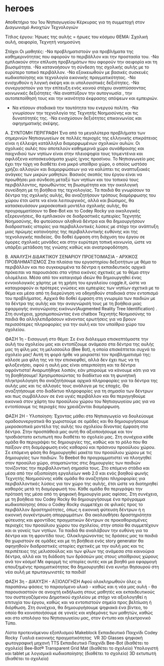 # heroes
Αποθετήριο του 1ου Νηπιαγωγείου Κέρκυρας για τη συμμετοχή στον Διαγωνισμό Ανοιχτών Τεχνολογιών

Τίτλος έργου: Ήρωες της αυλής = ήρωες του κόσμου
ΘΕΜΑ: Σχολική αυλή, αειφορία, Τεχνητή νοημοσύνη

Στόχοι
Οι μαθητές: 
-Να προβληματιστούν για προβλήματα της καθημερινότητας που αφορούν το περιβάλλον και την προστασία του. 
-Να εμπλακούν στην επίλυση προβλημάτων που αφορούν την αειφορία και τη βιωσιμότητα.
-Να κατανοήσουν τη σύνδεση της σχολικής αυλής με το ευρύτερο τοπικό περιβάλλον. 
-Να εξοικειωθούν με βασικές συσκευές κωδικοποίησης και τεχνολογία εικονικής πραγματικότητας.
-Να ενισχυθούν η λογική σκέψη και οι υπολογιστικές δεξιότητες.
-Να συνεργαστούν για την επίτευξη ενός κοινού στόχου αναπτύσσοντας κοινωνικές δεξιότητες
-Να αναπτύξουν την αυτογνωσία , την αυτοπεποίθησή τους και την ικανότητα έκφρασης απόψεων και εμπειριών.
- Να κτίσουν σταδιακά την ταυτότητα του ενεργού πολίτη.
-Να γνωρίσουν την τεχνολογία της Τεχνητής Νοημοσύνης και τις δυνατότητές της. 
-Να ενισχύσουν δεξιότητες επικοινωνίας και αφηγηματικής σκέψης. 

Α. ΣΥΝΤΟΜΗ ΠΕΡΙΓΡΑΦΗ
Ένα από τα μεγαλύτερα προβλήματα των σημερινών Νηπιαγωγείων σε πολλές περιοχές της ελληνικής επικράτειας είναι η έλλειψη κατάλληλα διαμορφωμένων σχολικών αυλών. Οι σχολικές αυλές που αποτελούν καθημερινά χώρο συνάθροισης και παιχνιδιού των νηπίων είναι στην πλειοψηφία τους τσιμεντένια και αφιλόξενα κατασκευάσματα χωρίς ίχνος πρασίνου. Το Νηπιαγωγείο μας έχει την τύχη να διαθέτει ένα μικρό υπαίθριο χώρο, ο οποίος ωστόσο χρήζει αλλαγών και διαμορφώσεων για να καλύπτει τις αναπτυξιακές ανάγκες των μικρών μαθητών. Βασικός σκοπός του έργου είναι να προωθήσει μια σύνδεση μεταξύ των νηπίων και του τοπικού τους περιβάλλοντος, προωθώντας τη βιωσιμότητα και την οικολογική συνείδηση με τη βοήθεια της τεχνολογίας. Τα παιδιά θα γνωρίσουν τα δέντρα της σχολικής αυλής, θα αναζητήσουν τρόπους διαμόρφωσης του χώρου έτσι ώστε να είναι λειτουργικός, αλλά και βιώσιμος, θα κατασκευάσουν μικροσκοπικά μοντέλα σχολικής αυλής, θα προγραμματίσουν το Bee-Bot και το Codey Rocky για οικολογικές εξερευνήσεις, θα εμπλακούν σε διαδραστικές εμπειρίες Τεχνητής Νοημοσύνης, θα φυτεύσουν αληθινά δέντρα και θα δημιουργήσουν διαδραστικές ιστορίες για περιβαλλοντικές λύσεις με στόχο την ανάπτυξη μιας πρώιμης κατανόησης της περιβαλλοντικής ευθύνης και της τεχνολογικής παιδείας. Θα δοθεί έμφαση στη διάχυση του έργου σε όμορες σχολικές μονάδες και στην ευρύτερη τοπική κοινωνία, ώστε να υπάρξει μετάδοση της γνώσης καθώς και ανατροφοδότηση.

Β. ΑΝΑΛΥΣΗ ΔΙΔΑΚΤΙΚΟΥ ΣΕΝΑΡΙΟΥ ΠΡΟΕΤΟΙΜΑΣΙΑ - ΑΡΧΙΚΟΣ ΠΡΟΒΛΗΜΑΤΙΣΜΟΣ 
Στα πλαίσια του εργαστηρίου δεξιοτήτων με θέμα το περιβάλλον και πιο συγκεκριμένα τα δέντρα η εκπαιδευτικός αρχικά πρόκειται να παρουσιάσει στα νήπια εικόνες σχετικές με το θέμα στην ολομέλεια. Μέσα από τον καταιγισμό ιδεών θα δημιουργηθεί ένας εννοιολογικός χάρτης με τη χρήση του εργαλείου coggle.it, ώστε να καταγραφούν οι πρότερες γνώσεις και εμπειρίες των νηπίων σχετικά με το θέμα και μέσα από τη διερεύνηση να οδηγηθούν σταδιακά στον εντοπισμό του προβλήματος. Αρχικά θα δοθεί έμφαση στη γνωριμία των παιδιών με τα δέντρα της αυλής και την αναγνώρισή τους με τη βοήθεια μιας εφαρμογής αναγνώρισης εικόνων(Augmented Reality Tree Identification) . Στη συνέχεια, χρησιμοποιώντας ένα chatbox Τεχνητής Νοημοσύνης τα παιδιά θα αλληλεπιδράσουν κάνοντας ερωτήσεις για να βρουν περισσότερες πληροφορίες για την αυλή και τον υπαίθριο χώρο του σχολείου. 

ΦΑΣΗ 1η - Εισαγωγή στο θέμα: Σε ένα διάλειμμα επισκεπτόμαστε την αυλή του σχολείου μας και εντοπίζουμε ανάμεσα στα δέντρα της αυλής μας τη φίλη μας τη μελισσούλα (Bee Bot), η οποία επισκέπτεται συχνά το σχολείο μας! Αυτή τη φορά ήρθε να μοιραστεί τον προβληματισμό της: κάλεσε μια φίλη της να την επισκεφθεί, αλλά δεν έχει πως να τη φιλοξενήσει, αφού η αυλή μας είναι απεριποίητη και τα δέντρα αφρόντιστα! Αναρωτήθηκε λοιπόν, εάν μπορούμε να κάνουμε κάτι για να τη βοηθήσουμε! Χρησιμοποιώντας το διαδίκτυο και τη φωνητική πληκτρολόγηση θα αναζητήσουμε αρχικά πληροφορίες για τα δέντρα της αυλής μας και τις αλλαγές τους ανάλογα με τις εποχές. Θα αναζητήσουμε στο διαδίκτυο πληροφορίες για τη σημασία των δέντρων και πως συμβάλλουν σε ένα υγιές περιβάλλον και θα περιηγηθούμε εικονικά στον χάρτη του προαύλιου χώρου του Νηπιαγωγείου μας για να εντοπίσουμε τις περιοχές που χρειάζονται διαμόρφωση. 

ΦΑΣΗ 2Η - Υλοποίηση: Έχοντας μάθει στο Νηπιαγωγείο να δουλεύουμε ομαδοσυνεργατικά θα χωριστούμε σε ομάδες και θα δημιουργήσουμε μικροσκοπικά μοντέλα της αυλής του σχολείου δίνοντας έμφαση στα δέντρα. Στην προσπάθειά μας αυτή θα αξιοποιήσουμε και τον τρισδιάστατο εκτυπωτή που διαθέτει το σχολείο μας.  Στη συνέχεια κάθε ομάδα θα περιγράψει τις δημιουργίες της, καθώς και το ρόλο που θα παίξουν στη διαμόρφωση ενός καθαρού και πράσινου προαύλιου χώρου. Σε επόμενη φάση θα δημιουργηθεί μακέτα του προαύλιου χώρου με τις δημιουργίες των παιδιών. Το Beebot θα προγραμματιστεί να πλοηγηθεί στον προαύλιο χώρο, σταματώντας στις δημιουργίες των παιδιών τονίζοντας την περιβαλλοντική σημασία τους.
Στο επόμενο στάδιο και μέσα από την αξιοποίηση εργαλείων web 2.0 και ενός βοηθού φωνής Τεχνητής Νοημοσύνης κάθε ομάδα θα αναζητήσει πληροφορίες για περιβαλλοντικές λύσεις για τον χώρο της αυλής, έτσι ώστε να διατηρηθεί καθαρός μετά τη διαμόρφωσή του. Κάθε ομάδα θα περιγράψει την πρότασή της μέσα από τη ψηφιακή δημιουργία μιας αφίσας. Στη συνέχεια, με τη βοήθεια του Codey Rocky θα δημιουργήσουμε ένα πρόγραμμα κωδικοποίησης όπου ο Codey Rocky συμμετέχει σε φιλικές προς το περιβάλλον δραστηριότητες, όπως η εικονική φύτευση δέντρων ή η εικονική συγκέντρωση απορριμμάτων. Θα ακολουθήσει δραστηριότητα φύτευσης και φροντίδας πραγματικών δέντρων σε προκαθορισμένες περιοχές του προαύλιου χώρου του σχολείου, στην οποία θα συμμετέχουν και οι γονείς των νηπίων. Τα παιδιά θα αναλάβουν την ευθύνη για τα δέντρα και τη φροντίδα τους. 
Ολοκληρώνοντας τις δράσεις μας τα παιδιά θα χωριστούν σε ομάδες και με τη βοήθεια ενός story generator θα αφηγηθούν διαδραστικές ιστορίες σχετικές με την αυλή μας και τις περιπέτειες της μελισσούλας και των φίλων της ανάμεσα στα καινούρια δέντρα, αλλά και τη διάδοση των δράσεών μας στους υπαίθριους χώρους ανά τον κόσμο! Με αφορμή τις ιστορίες αυτές και με βοηθό μια εφαρμογή επαυξημένης πραγματικότητας θα δημιουργηθεί ένα κυνήγι θησαυρού στη νέα αυλή με πρωταγωνιστές τα παιδιά! 

ΦΑΣΗ 3η - ΔΙΑΧΥΣΗ - ΑΞΙΟΛΟΓΗΣΗ Αφού ολοκληρωθούν όλες οι παραπάνω φάσεις το παραγόμενο υλικό - καθώς και η νέα μας αυλή - θα παρουσιαστούν σε ανοιχτή εκδήλωση στους μαθητές και εκπαιδευτικούς του συστεγαζόμενου Δημοτικού σχολείου με στόχο να αξιολογηθεί η επιτυχία του έργου, καθώς και να εντοπιστούν σημεία προς βελτίωση ή διόρθωση. Στη συνέχεια, θα δημιουργήσουμε ψηφιακά ένα βίντεο, το οποίο θα κοινοποιήσουμε σε γονείς και κηδεμόνες των μαθητών, καθώς και στο ιστολόγιο του Νηπιαγωγείου μας, στον έντυπο και ηλεκτρονικό Τύπο.

Λίστα προτεινόμενου εξοπλισμού
Makeblock Εκπαιδευτικό Παιχνίδι Codey Rocky 
Γυαλιά εικονικής πραγματικότητας  VR 3D Glasses
ψηφιακή φωτογραφική μηχανή
TTS Εκπαιδευτικό Παιχνίδι Bee-Bot (διαθέτει το σχολείο)
Bee-Bot® Transparent Grid Mat (διαθέτει το σχολείο)
Υπολογιστή και tablet με λογισμικά κωδικοποίησης (διαθέτει το σχολείο)
3D εκτυπωτή (διαθέτει το σχολείο)


